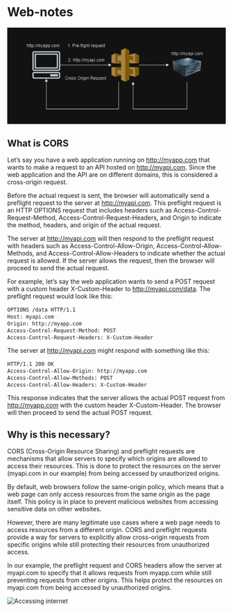 # Web-notes

![Cors example](https://github.com/rai-n/Web-notes/blob/main/images/cors.png?raw=true)

## What is CORS

Let’s say you have a web application running on http://myapp.com that wants to make a request to an API hosted on http://myapi.com. Since the web application and the API are on different domains, this is considered a cross-origin request.

Before the actual request is sent, the browser will automatically send a preflight request to the server at http://myapi.com. This preflight request is an HTTP OPTIONS request that includes headers such as Access-Control-Request-Method, Access-Control-Request-Headers, and Origin to indicate the method, headers, and origin of the actual request.

The server at http://myapi.com will then respond to the preflight request with headers such as Access-Control-Allow-Origin, Access-Control-Allow-Methods, and Access-Control-Allow-Headers to indicate whether the actual request is allowed. If the server allows the request, then the browser will proceed to send the actual request.

For example, let’s say the web application wants to send a POST request with a custom header X-Custom-Header to http://myapi.com/data. The preflight request would look like this:

```
OPTIONS /data HTTP/1.1
Host: myapi.com
Origin: http://myapp.com
Access-Control-Request-Method: POST
Access-Control-Request-Headers: X-Custom-Header
 ```

The server at http://myapi.com might respond with something like this:

```
HTTP/1.1 200 OK
Access-Control-Allow-Origin: http://myapp.com
Access-Control-Allow-Methods: POST
Access-Control-Allow-Headers: X-Custom-Header
 ```

This response indicates that the server allows the actual POST request from http://myapp.com with the custom header X-Custom-Header. The browser will then proceed to send the actual POST request.

## Why is this necessary?
CORS (Cross-Origin Resource Sharing) and preflight requests are mechanisms that allow servers to specify which origins are allowed to access their resources. This is done to protect the resources on the server (myapi.com in our example) from being accessed by unauthorized origins.

By default, web browsers follow the same-origin policy, which means that a web page can only access resources from the same origin as the page itself. This policy is in place to prevent malicious websites from accessing sensitive data on other websites.

However, there are many legitimate use cases where a web page needs to access resources from a different origin. CORS and preflight requests provide a way for servers to explicitly allow cross-origin requests from specific origins while still protecting their resources from unauthorized access.

In our example, the preflight request and CORS headers allow the server at myapi.com to specify that it allows requests from myapp.com while still preventing requests from other origins. This helps protect the resources on myapi.com from being accessed by unauthorized origins.

![Accessing internet](image.png)